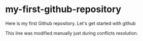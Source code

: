 # my-first-github-repository
Here is my first Github repository. Let's get started with github 

This line was modified manually just during conflicts resolution.


